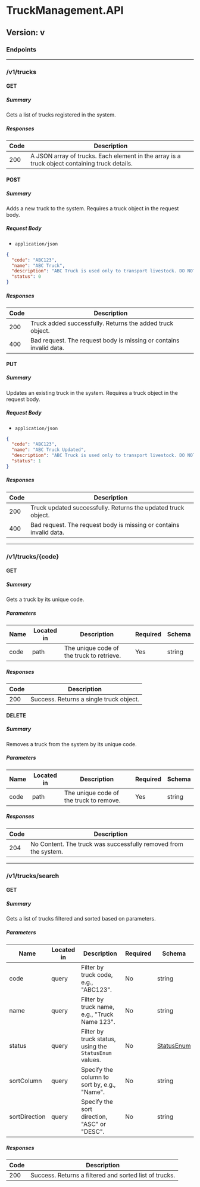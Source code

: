 
# TruckManagement.API

## Version: v

### Endpoints

---

### /v1/trucks

#### GET
##### Summary
Gets a list of trucks registered in the system.

##### Responses
| Code | Description |
| ---- | ----------- |
| 200  | A JSON array of trucks. Each element in the array is a truck object containing truck details. |

#### POST
##### Summary
Adds a new truck to the system. Requires a truck object in the request body.

##### Request Body
- `application/json`

```json
{
  "code": "ABC123",
  "name": "ABC Truck",
  "description": "ABC Truck is used only to transport livestock. DO NOT TRANSPORT hay with it",
  "status": 0
}
```

##### Responses
| Code | Description |
| ---- | ----------- |
| 200  | Truck added successfully. Returns the added truck object. |
| 400  | Bad request. The request body is missing or contains invalid data. |

#### PUT
##### Summary
Updates an existing truck in the system. Requires a truck object in the request body.

##### Request Body
- `application/json`

```json
{
  "code": "ABC123",
  "name": "ABC Truck Updated",
  "description": "ABC Truck is used only to transport livestock. DO NOT TRANSPORT hay with it",
  "status": 1
}
```

##### Responses
| Code | Description |
| ---- | ----------- |
| 200  | Truck updated successfully. Returns the updated truck object. |
| 400  | Bad request. The request body is missing or contains invalid data. |

---

### /v1/trucks/{code}

#### GET
##### Summary
Gets a truck by its unique code.

##### Parameters
| Name | Located in | Description | Required | Schema |
| ---- | ---------- | ----------- | -------- | ------ |
| code | path | The unique code of the truck to retrieve. | Yes | string |

##### Responses
| Code | Description |
| ---- | ----------- |
| 200  | Success. Returns a single truck object. |

#### DELETE
##### Summary
Removes a truck from the system by its unique code.

##### Parameters
| Name | Located in | Description | Required | Schema |
| ---- | ---------- | ----------- | -------- | ------ |
| code | path | The unique code of the truck to remove. | Yes | string |

##### Responses
| Code | Description |
| ---- | ----------- |
| 204  | No Content. The truck was successfully removed from the system. |

---

### /v1/trucks/search

#### GET
##### Summary
Gets a list of trucks filtered and sorted based on parameters.

##### Parameters
| Name | Located in | Description | Required | Schema |
| ---- | ---------- | ----------- | -------- | ------ |
| code | query | Filter by truck code, e.g., "ABC123". | No | string |
| name | query | Filter by truck name, e.g., "Truck Name 123". | No | string |
| status | query | Filter by truck status, using the `StatusEnum` values. | No | [StatusEnum](#StatusEnum) |
| sortColumn | query | Specify the column to sort by, e.g., "Name". | No | string |
| sortDirection | query | Specify the sort direction, "ASC" or "DESC". | No | string |

##### Responses
| Code | Description |
| ---- | ----------- |
| 200  | Success. Returns a filtered and sorted list of trucks. |
